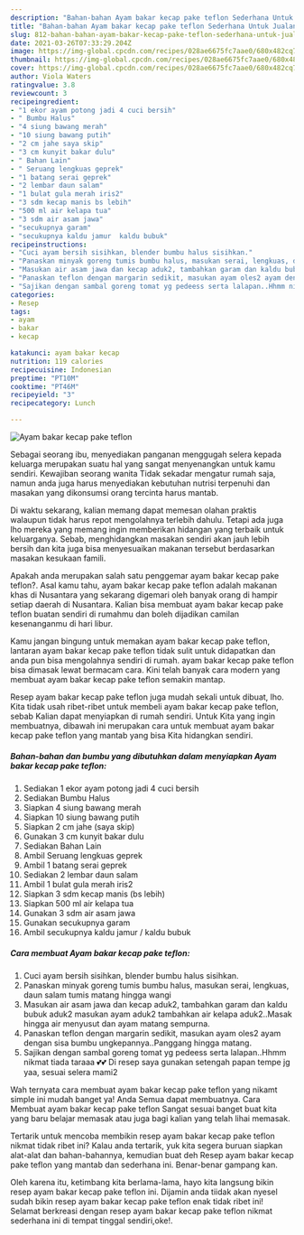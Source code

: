 ```yaml
---
description: "Bahan-bahan Ayam bakar kecap pake teflon Sederhana Untuk Jualan"
title: "Bahan-bahan Ayam bakar kecap pake teflon Sederhana Untuk Jualan"
slug: 812-bahan-bahan-ayam-bakar-kecap-pake-teflon-sederhana-untuk-jualan
date: 2021-03-26T07:33:29.204Z
image: https://img-global.cpcdn.com/recipes/028ae6675fc7aae0/680x482cq70/ayam-bakar-kecap-pake-teflon-foto-resep-utama.jpg
thumbnail: https://img-global.cpcdn.com/recipes/028ae6675fc7aae0/680x482cq70/ayam-bakar-kecap-pake-teflon-foto-resep-utama.jpg
cover: https://img-global.cpcdn.com/recipes/028ae6675fc7aae0/680x482cq70/ayam-bakar-kecap-pake-teflon-foto-resep-utama.jpg
author: Viola Waters
ratingvalue: 3.8
reviewcount: 3
recipeingredient:
- "1 ekor ayam potong jadi 4 cuci bersih"
- " Bumbu Halus"
- "4 siung bawang merah"
- "10 siung bawang putih"
- "2 cm jahe saya skip"
- "3 cm kunyit bakar dulu"
- " Bahan Lain"
- " Seruang lengkuas geprek"
- "1 batang serai geprek"
- "2 lembar daun salam"
- "1 bulat gula merah iris2"
- "3 sdm kecap manis bs lebih"
- "500 ml air kelapa tua"
- "3 sdm air asam jawa"
- "secukupnya garam"
- "secukupnya kaldu jamur  kaldu bubuk"
recipeinstructions:
- "Cuci ayam bersih sisihkan, blender bumbu halus sisihkan."
- "Panaskan minyak goreng tumis bumbu halus, masukan serai, lengkuas, daun salam tumis matang hingga wangi"
- "Masukan air asam jawa dan kecap aduk2, tambahkan garam dan kaldu bubuk aduk2 masukan ayam aduk2 tambahkan air kelapa aduk2..Masak hingga air menyusut dan ayam matang sempurna."
- "Panaskan teflon dengan margarin sedikit, masukan ayam oles2 ayam dengan sisa bumbu ungkepannya..Panggang hingga matang."
- "Sajikan dengan sambal goreng tomat yg pedeess serta lalapan..Hhmm nikmat tiada taraaa 💕💕 Di resep saya gunakan setengah papan tempe jg yaa, sesuai selera mami2"
categories:
- Resep
tags:
- ayam
- bakar
- kecap

katakunci: ayam bakar kecap 
nutrition: 119 calories
recipecuisine: Indonesian
preptime: "PT10M"
cooktime: "PT46M"
recipeyield: "3"
recipecategory: Lunch

---
```



![Ayam bakar kecap pake teflon](https://img-global.cpcdn.com/recipes/028ae6675fc7aae0/680x482cq70/ayam-bakar-kecap-pake-teflon-foto-resep-utama.jpg)

Sebagai seorang ibu, menyediakan panganan menggugah selera kepada keluarga merupakan suatu hal yang sangat menyenangkan untuk kamu sendiri. Kewajiban seorang  wanita Tidak sekadar mengatur rumah saja, namun anda juga harus menyediakan kebutuhan nutrisi terpenuhi dan masakan yang dikonsumsi orang tercinta harus mantab.

Di waktu  sekarang, kalian memang dapat memesan olahan praktis walaupun tidak harus repot mengolahnya terlebih dahulu. Tetapi ada juga lho mereka yang memang ingin memberikan hidangan yang terbaik untuk keluarganya. Sebab, menghidangkan masakan sendiri akan jauh lebih bersih dan kita juga bisa menyesuaikan makanan tersebut berdasarkan masakan kesukaan famili. 



Apakah anda merupakan salah satu penggemar ayam bakar kecap pake teflon?. Asal kamu tahu, ayam bakar kecap pake teflon adalah makanan khas di Nusantara yang sekarang digemari oleh banyak orang di hampir setiap daerah di Nusantara. Kalian bisa membuat ayam bakar kecap pake teflon buatan sendiri di rumahmu dan boleh dijadikan camilan kesenanganmu di hari libur.

Kamu jangan bingung untuk memakan ayam bakar kecap pake teflon, lantaran ayam bakar kecap pake teflon tidak sulit untuk didapatkan dan anda pun bisa mengolahnya sendiri di rumah. ayam bakar kecap pake teflon bisa dimasak lewat bermacam cara. Kini telah banyak cara modern yang membuat ayam bakar kecap pake teflon semakin mantap.

Resep ayam bakar kecap pake teflon juga mudah sekali untuk dibuat, lho. Kita tidak usah ribet-ribet untuk membeli ayam bakar kecap pake teflon, sebab Kalian dapat menyiapkan di rumah sendiri. Untuk Kita yang ingin membuatnya, dibawah ini merupakan cara untuk membuat ayam bakar kecap pake teflon yang mantab yang bisa Kita hidangkan sendiri.

<!--inarticleads1-->

##### Bahan-bahan dan bumbu yang dibutuhkan dalam menyiapkan Ayam bakar kecap pake teflon:

1. Sediakan 1 ekor ayam potong jadi 4 cuci bersih
1. Sediakan  Bumbu Halus
1. Siapkan 4 siung bawang merah
1. Siapkan 10 siung bawang putih
1. Siapkan 2 cm jahe (saya skip)
1. Gunakan 3 cm kunyit bakar dulu
1. Sediakan  Bahan Lain
1. Ambil  Seruang lengkuas geprek
1. Ambil 1 batang serai geprek
1. Sediakan 2 lembar daun salam
1. Ambil 1 bulat gula merah iris2
1. Siapkan 3 sdm kecap manis (bs lebih)
1. Siapkan 500 ml air kelapa tua
1. Gunakan 3 sdm air asam jawa
1. Gunakan secukupnya garam
1. Ambil secukupnya kaldu jamur / kaldu bubuk




<!--inarticleads2-->

##### Cara membuat Ayam bakar kecap pake teflon:

1. Cuci ayam bersih sisihkan, blender bumbu halus sisihkan.
1. Panaskan minyak goreng tumis bumbu halus, masukan serai, lengkuas, daun salam tumis matang hingga wangi
1. Masukan air asam jawa dan kecap aduk2, tambahkan garam dan kaldu bubuk aduk2 masukan ayam aduk2 tambahkan air kelapa aduk2..Masak hingga air menyusut dan ayam matang sempurna.
1. Panaskan teflon dengan margarin sedikit, masukan ayam oles2 ayam dengan sisa bumbu ungkepannya..Panggang hingga matang.
1. Sajikan dengan sambal goreng tomat yg pedeess serta lalapan..Hhmm nikmat tiada taraaa 💕💕 Di resep saya gunakan setengah papan tempe jg yaa, sesuai selera mami2




Wah ternyata cara membuat ayam bakar kecap pake teflon yang nikamt simple ini mudah banget ya! Anda Semua dapat membuatnya. Cara Membuat ayam bakar kecap pake teflon Sangat sesuai banget buat kita yang baru belajar memasak atau juga bagi kalian yang telah lihai memasak.

Tertarik untuk mencoba membikin resep ayam bakar kecap pake teflon nikmat tidak ribet ini? Kalau anda tertarik, yuk kita segera buruan siapkan alat-alat dan bahan-bahannya, kemudian buat deh Resep ayam bakar kecap pake teflon yang mantab dan sederhana ini. Benar-benar gampang kan. 

Oleh karena itu, ketimbang kita berlama-lama, hayo kita langsung bikin resep ayam bakar kecap pake teflon ini. Dijamin anda tiidak akan nyesel sudah bikin resep ayam bakar kecap pake teflon enak tidak ribet ini! Selamat berkreasi dengan resep ayam bakar kecap pake teflon nikmat sederhana ini di tempat tinggal sendiri,oke!.

